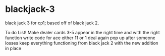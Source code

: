# blackjack-3
black jack 3 for cp1; based off of black jack 2. 

To do List!
Make dealer cards 3-5 appear in the right time and with the right function
write code for ace either 11 or 1
deal again pop up after someone losses
keep everything functioning from black jack 2 with the new addition in place